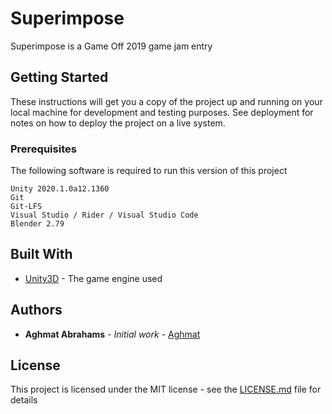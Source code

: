 # Superimpose

Superimpose is a Game Off 2019 game jam entry

## Getting Started

These instructions will get you a copy of the project up and running on your local machine for development and testing purposes. See deployment for notes on how to deploy the project on a live system.

### Prerequisites

The following software is required to run this version of this project

```
Unity 2020.1.0a12.1360
Git
Git-LFS
Visual Studio / Rider / Visual Studio Code
Blender 2.79
```

## Built With

* [Unity3D](https://unity3d.com/) - The game engine used

## Authors

* **Aghmat Abrahams** - *Initial work* - [Aghmat](https://github.com/Aghmat)

## License

This project is licensed under the MIT license - see the [LICENSE.md](LICENSE.md) file for details